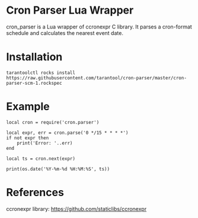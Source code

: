 # Cron Parser Lua Wrapper

cron_parser is a Lua wrapper of ccronexpr C library. It parses a cron-format schedule and calculates the nearest
event date.

# Installation

````
tarantoolctl rocks install https://raw.githubusercontent.com/tarantool/cron-parser/master/cron-parser-scm-1.rockspec
````

# Example

````
local cron = require('cron.parser')

local expr, err = cron.parse('0 */15 * * * *')
if not expr then
    print('Error: '..err)
end

local ts = cron.next(expr)

print(os.date('%Y-%m-%d %H:%M:%S', ts))
````

# References

ccronexpr library: https://github.com/staticlibs/ccronexpr